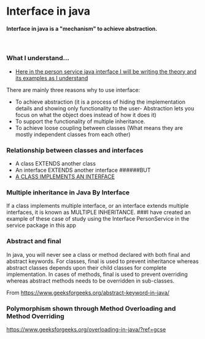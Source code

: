 # <h1> Interface in java</h1>
#### Interface in java is a "mechanism" to achieve abstraction.
<br/>

### What I understand...
* [Here in the person service java interface I will be writing the theory and its examples as I understand]()


There are mainly three reasons why to use interface:

* To achieve abstraction (it is a process of hiding the implementation
  details and showing only functionality to the user- Abstraction lets you focus on what
  the object does instead of how it does it)
* To support the functionality of multiple inheritance.
* To achieve loose coupling between classes (What means they are mostly independent classes from each other)

### Relationship between classes and interfaces
* A class EXTENDS another class
* An interface EXTENDS another interface
######BUT
* [A CLASS IMPLEMENTS AN INTERFACE]()

### Multiple inheritance in Java By Interface
 If a class implements multiple interface, or an interface extends multiple interfaces, 
it is known as MULTIPLE INHERITANCE.
###I have created an example of these case of study using the Interface PersonService in the service package in this app

### Abstract and final

In java, you will never see a class or method declared with both final and abstract keywords. For classes, final is used 
to prevent inheritance whereas abstract classes depends upon their child classes for complete implementation. In cases 
of methods, final is used to prevent overriding whereas abstract methods needs to be overridden in sub-classes.

From https://www.geeksforgeeks.org/abstract-keyword-in-java/

### Polymorphism shown through Method Overloading and Method Overriding

https://www.geeksforgeeks.org/overloading-in-java/?ref=gcse